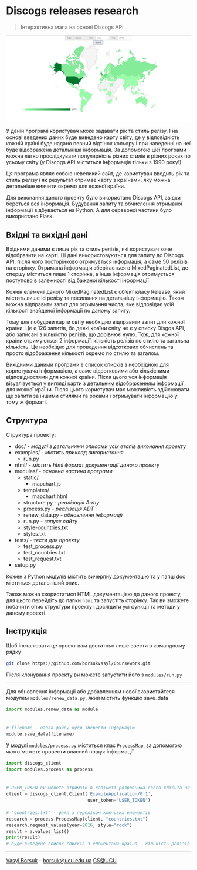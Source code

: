 # Discogs releases research
> Інтерактивна мапа на основі Discogs API

![Map](example.png)

У даній програмі користувач може задавати рік та стиль релізу. І на основі введених даних буде виведено карту світу, де у відповідність кожній країні буде надано певний відтінок кольору і при наведенні на неї буде відображена детальніша інформація. За допомогою цієї програми можна легко прослідкувати популярність різних стилів в різних роках по усьому світу (у Discogs API міститься інформація тільки з 1990 року!)

Ця програма являє собою невеликий сайт, де користувач вводить рік та стиль релізу і як результат отримає карту з країнами, яку можна детальніше вивчити окремо для кожної країни.

Для виконання даного проекту було використано Discogs API, звідки береться вся інформація. Будування запиту та обчислення отриманої інформації відбувається на Python. А для серверної частини було використано Flask.

## Вхідні та вихідні дані
Вхідними даними є лише рік та стиль релізів, які користувач хоче відобразити на карті. Ці дані використовуються для запиту до Discogs API, після чого посторінково отримується інформація, а саме 50 релізів на сторінку. Отримана інформація зберігається в MixedPaginatedList, де спершу міститься лише 1 сторінка, а інша інформація отримується поступово в залежності від бажаної кількості інформації

Кожен елемент даного MixedPaginatedList є об’єкт класу Release, який містить лише id релізу та посилання на детальнішу інформацію. Також можна відправити запит для отримання числа, яке відповідає усій кількості знайденої інформації по даному запиту.

Тому для побудови карти світу необхідно відправити запит для кожної країни. Це є 126 запитів, бо деякі країни світу не є у списку Disgos API, або записані з кількістю релізів, що дорівнює нулю. Тож, для кожної країни отримуються 2 інформації: кількість релізів по стилю та загальна кількість. Це необхідно для проведення відсоткових обчислень та просто відображення кількості окремо по стилю та загалом.

Вихідними даними програми є список списків з необхідною для користувача інформацією, а саме відсотковими або кількісними відповідностями для кожної країни. Після цього уся інформація візуалізується у вигляді карти з детальним відображенням інформації для кожної країни. Після цього користувач має можливість здійснювати ще запити за іншими стилями та роками і отримувати інформацію у тому ж форматі.

## Структура
Структура проекту:
- doc/ - *модулі з детальними описами усіх етапів виконання проекту*
- examples/ - *містить приклад використання*
  - run.py
- ntml/ - *містить html формат документації даного проекту*
- modules/ - *основна частина програми*
  - static/
    - mapchart.js
  - templates/
    - mapchart.html
  - structure.py - *реалізація Array*
  - process.py - *реалізація ADT*
  - renew_data.py - *обновлення інформації*
  - run.py - *запуск сайту*
  - style-countries.txt
  - styles.txt
- tests/ - *тести для проекту*
  - test_process.py
  - test_countries.txt
  - test_request.txt
- setup.py

Кожен з Python модулів містить вичерпну документацію та у папці doc міститься детальніший опис.

Також можна скористатися HTML документацією до даного проекту, для цього перейдіть до папки `html` та запустіть сторінку.
Так ви зможете побачити опис структури проекту і дослідити усі функції та методи у даному проекті.

## Інструкція
Щоб інсталювати це проект вам достатньо лише ввести в командному рядку
```sh
git clone https://github.com/borsukvasyl/Coursework.git
```
Після клонування проекту ви можете запустити його з `modules/run.py`
***
Для обновлення інформації або добавленням нової скористайтеся модулем `modules/renew_data.py`, який містить функцію save_data
```python
import modules.renew_data as module


# filename - назва файлу куди зберегти інформацію
module.save_data(filename)
```
У модулі `modules/process.py` міститься клас `ProcessMap`, за допомогою якого можете провести власний пошук інформації
```python
import discogs_client
import modules.process as process


# USER_TOKEN ви межете отримати в кабінеті розробника свого клієнта на сайті Discogs
client = discogs_client.Client('ExampleApplication/0.1',
                               user_token="USER_TOKEN")

# "countries.txt" - файл з переліком ключових елементів
research = process.ProcessMap(client, "countries.txt")
research.request_values(year=2016, style="rock")
result = a.values_list()
print(result)
# буде виведено список списків з елементами країна - кількість релізів
```
***
[Vasyl Borsuk](https://github.com/borsukvasyl/Coursework) – borsuk@ucu.edu.ua
[CS@UCU](http://cs.ucu.edu.ua/)
